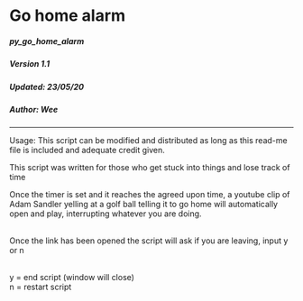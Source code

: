 # Go home alarm

##### py_go_home_alarm
##### Version 1.1
##### Updated: 23/05/20
##### Author: Wee

----

Usage: This script can be modified and distributed as long as this read-me file is included and adequate credit given.

This script was written for those who get stuck into things and lose track of time

Once the timer is set and it reaches the agreed upon time, a youtube clip of Adam Sandler yelling at a golf ball telling it to
go home will automatically open and play, interrupting whatever you are doing.</br></br>

Once the link has been opened the script will ask if you are leaving, input y or n </br></br>

y = end script (window will close)</br>
n = restart script
